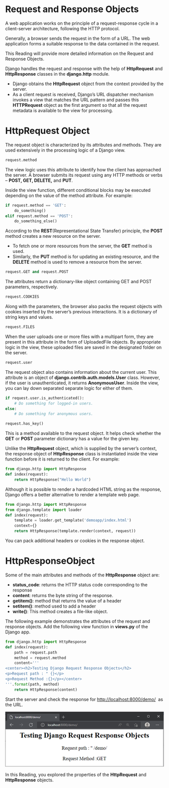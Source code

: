 # Request and Response Objects

A web application works on the principle of a request-response cycle in a client-server architecture, following the HTTP protocol.

Generally, a browser sends the request in the form of a URL. The web application forms a suitable response to the data contained in the request.

This Reading will provide more detailed information on the Request and Response Objects.

Django handles the request and response with the help of **HttpRequest** and **HttpResponse** classes in the **django.http**  module.

- Django obtains the **HttpRequest** object from the context provided by the server.
- As a client request is received, Django’s URL dispatcher mechanism invokes a view that matches the URL pattern and passes this **HTTPRequest** object as the first argument so that all the request metadata is available to the view for processing.

# HttpRequest Object

The request object is characterized by its attributes and methods. They are used extensively in the processing logic of a Django view.

```python
request.method
```

The view logic uses this attribute to identify how the client has approached the server. A browser submits its request using any HTTP methods or verbs – **POST, GET, DELETE,** and **PUT**.

Inside the view function, different conditional blocks may be executed depending on the value of the method attribute. For example:

```python
if request.method == 'GET': 
    do_something() 
elif request.method == 'POST': 
    do_something_else()
```

According to the **REST**(Representational State Transfer) principle, the **POST** method creates a new resource on the server.

- To fetch one or more resources from the server, the **GET** method is used.
- Similarly, the **PUT** method is for updating an existing resource, and the **DELETE** method is used to remove a resource from the server.

```python
request.GET and request.POST
```

The attributes return a dictionary-like object containing GET and POST parameters, respectively. 

```python
request.COOKIES
```

Along with the parameters, the browser also packs the request objects with cookies inserted by the server’s previous interactions. It is a dictionary of string keys and values.

```python
request.FILES
```

When the user uploads one or more files with a multipart form, they are present in this attribute in the form of UploadedFile objects. By appropriate logic in the view, these uploaded files are saved in the designated folder on the server.

```python
request.user
```

The request object also contains information about the current user. This attribute is an object of **django.contrib.auth.models.User** class. However, if the user is unauthenticated, it returns **AnonymousUser**. Inside the view, you can lay down separated separate logic for either of them.

```python
if request.user.is_authenticated(): 
    # Do something for logged-in users. 
else: 
    # Do something for anonymous users.
```

```python
request.has_key()
```

This is a method available to the request object. It helps check whether the **GET** or **POST** parameter dictionary has a value for the given key.

Unlike the **HttpRequest** object, which is supplied by the server’s context, the response object of **HttpResponse** class is instantiated inside the view function before it is returned to the client. For example:

```python
from django.http import HttpResponse 
def index(request): 
    return HttpResponse("Hello World")
```

Although it is possible to render a hardcoded HTML string as the response, Django offers a better alternative to render a template web page.

```python
from django.http import HttpResponse 
from django.template import loader 
def index(request): 
    template = loader.get_template('demoapp/index.html') 
    context={}  
    return HttpResponse(template.render(context, request))
```

You can pack additional headers or cookies in the response object.

# HttpResponseObject

Some of the main attributes and methods of the **HttpResponse** object are:

- **status_code**: returns the HTTP status code corresponding to the response
- **content**: returns the byte string of the response.
- **__getitem__()**: method that returns the value of a header
- **__setitem__()**: method used to add a header
- **write()**: This method creates a file-like object.

The following example demonstrates the attributes of the request and response objects. Add the following view function in **views.py** of the Django app.

```python
from django.http import HttpResponse 
def index(request): 
    path = request.path 
    method = request.method 
    content=''' 
<center><h2>Testing Django Request Response Objects</h2> 
<p>Request path : " {}</p> 
<p>Request Method :{}</p></center> 
'''.format(path, method) 
    return HttpResponse(content)
```

Start the server and check the response for [http://localhost:8000/demo/](http://localhost:8000/demo/)  as the URL.

![Untitled](Request%20and%20Response%20Objects%209f885cdac0484c3783627f51fd82218d/Untitled.png)

In this Reading, you explored the properties of the **HttpRequest** and **HttpResponse** objects.